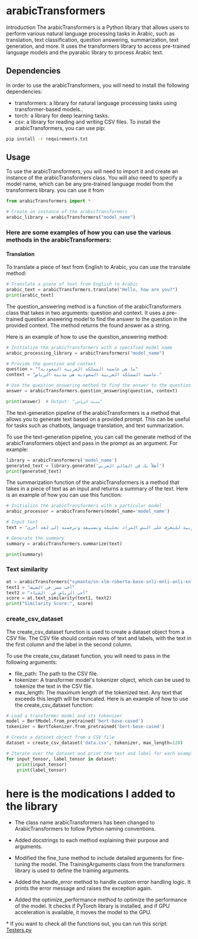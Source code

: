 # arabicTransformers
Introduction
The arabicTransformers is a Python library that allows users to perform various natural language processing tasks in Arabic, such as translation, text classification, question answering, summarization, text generation, and more. It uses the transformers library to access pre-trained language models and the pyarabic library to process Arabic text.

## Dependencies
In order to use the arabicTransformers, you will need to install the following dependencies:

* transformers: a library for natural language processing tasks using transformer-based models..
* torch: a library for deep learning tasks.
* csv: a library for reading and writing CSV files.
To install the arabicTransformers, you can use pip:

```sh
pip install -r requirements.txt 
```
## Usage
To use the arabicTransformers, you will need to import it and create an instance of the arabicTransformers class. You will also need to specify a model name, which can be any pre-trained language model from the transformers library.
you can use it from 


```python
from arabicTransformers import * 

# Create an instance of the arabicTransformers
arabic_library = arabicTransformers("model_name")
```
### Here are some examples of how you can use the various methods in the arabicTransformers:

#### Translation
To translate a piece of text from English to Arabic, you can use the translate method:

```python
# Translate a piece of text from English to Arabic
arabic_text = arabicTransformers.translate("Hello, how are you?")
print(arabic_text)
```

The question_answering method is a function of the arabicTransformers class that takes in two arguments: question and context. It uses a pre-trained question answering model to find the answer to the question in the provided context. The method returns the found answer as a string.

Here is an example of how to use the question_answering method:

```python
# Initialize the arabicTransformers with a specified model name
arabic_processing_library = arabicTransformers("model_name")

# Provide the question and context
question = "ما هي عاصمة المملكة العربية السعودية؟"
context = "عاصمة المملكة العربية السعودية هي مدينة الرياض."

# Use the question_answering method to find the answer to the question in the context
answer = arabicTransformers.question_answering(question, context)

print(answer)  # Output: "مدينة الرياض"
```

The text-generation pipeline of the arabicTransformers is a method that allows you to generate text based on a provided prompt. This can be useful for tasks such as chatbots, language translation, and text summarization.

To use the text-generation pipeline, you can call the generate method of the arabicTransformers object and pass in the prompt as an argument. For example:

```python
library = arabicTransformers('model_name')
generated_text = library.generate('أهلاً بك في العالم العربي')
print(generated_text)
```

The summarization function of the arabicTransformers is a method that takes in a piece of text as an input and returns a summary of the text. Here is an example of how you can use this function:


```python
# Initialize the arabicTransformers with a particular model
arabic_processor = arabicTransformers(model_name='model_name')

# Input text
text = "عندما يتم التعامل مع النص العربي، فإن المعالجة اللغوية هي مهمة هامة في تحليل النص. وتتضمن هذه المهمة العديد من الإجراءات التي تساعد في تحليل العبارات والجمل وتحديد المعاني الخاصة بها. كما يتم استخدام معالجة اللغة العربية للتعرف على النص المراد تحليله وتصنيفه وترجمته إلى لغة أخرى."

# Generate the summary
summary = arabicTransformers.summarize(text)

print(summary)
```
### Text similarity

```python
at = arabicTransformers("symanto/sn-xlm-roberta-base-snli-mnli-anli-xnli")
text1 = "أحب مصر في الصيف"
text2 = "أحب الرياض في  الشتاء"
score = at.text_similarity(text1, text2)
print("Similarity Score:", score)
```

### create_csv_dataset
The create_csv_dataset function is used to create a dataset object from a CSV file. The CSV file should contain rows of text and labels, with the text in the first column and the label in the second column.

To use the create_csv_dataset function, you will need to pass in the following arguments:

* file_path: The path to the CSV file.
* tokenizer: A transformer model's tokenizer object, which can be used to tokenize the text in the CSV file.
* max_length: The maximum length of the tokenized text. Any text that exceeds this length will be truncated.
Here is an example of how to use the create_csv_dataset function:

```python
# Load a transformer model and its tokenizer
model = BertModel.from_pretrained('bert-base-cased')
tokenizer = BertTokenizer.from_pretrained('bert-base-cased')

# Create a dataset object from a CSV file
dataset = create_csv_dataset('data.csv', tokenizer, max_length=128)

# Iterate over the dataset and print the text and label for each example
for input_tensor, label_tensor in dataset:
    print(input_tensor)
    print(label_tensor)
```
# here is the modications I added to the library 
- The class name arabicTransformers has been changed to ArabicTransformers to follow Python naming conventions.

- Added docstrings to each method explaining their purpose and arguments.

- Modified the fine_tune method to include detailed arguments for fine-tuning the model. The TrainingArguments class from the transformers library is used to define the training arguments.

- Added the handle_error method to handle custom error handling logic. It prints the error message and raises the exception again.

- Added the optimize_performance method to optimize the performance of the model. It checks if PyTorch library is installed, and if GPU acceleration is available, it moves the model to the GPU.

\* If you want to check all the functions out, you can run this script: [Testers.py](Testers.py)
